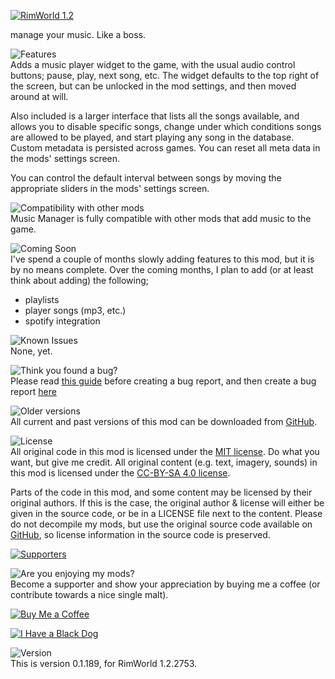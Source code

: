 [![RimWorld 1.2](https://img.shields.io/badge/RimWorld-1.2-brightgreen.svg)](http://rimworldgame.com/)

manage your music. Like a boss.

![Features](https://banners.karel-kroeze.nl/title/Features.png)  
Adds a music player widget to the game, with the usual audio control buttons; pause, play, next song, etc. The widget defaults to the top right of the screen, but can be unlocked in the mod settings, and then moved around at will.

Also included is a larger interface that lists all the songs available, and allows you to disable specific songs, change under which conditions songs are allowed to be played, and start playing any song in the database. Custom metadata is persisted across games. You can reset all meta data in the mods' settings screen.

You can control the default interval between songs by moving the appropriate sliders in the mods' settings screen.

![Compatibility with other mods](https://banners.karel-kroeze.nl/title/Compatibility%20with%20other%20mods.png)  
Music Manager is fully compatible with other mods that add music to the game.

![Coming Soon](https://banners.karel-kroeze.nl/title/Coming%20Soon.png)  
I've spend a couple of months slowly adding features to this mod, but it is by no means complete. Over the coming months, I plan to add (or at least think about adding) the following;

- playlists
- player songs (mp3, etc.)
- spotify integration

![Known Issues](https://banners.karel-kroeze.nl/title/Known%20Issues.png)  
None, yet.


![Think you found a bug?](https://banners.karel-kroeze.nl/title/Think%20you%20found%20a%20bug%3F.png)  
Please read [this guide](http://steamcommunity.com/sharedfiles/filedetails/?id=725234314) before creating a bug report,
and then create a bug report [here](https://github.com/fluffy-mods/MusicManager/issues)

![Older versions](https://banners.karel-kroeze.nl/title/Older%20versions.png)  
All current and past versions of this mod can be downloaded from [GitHub](https://github.com/fluffy-mods/MusicManager/releases).

![License](https://banners.karel-kroeze.nl/title/License.png)  
All original code in this mod is licensed under the [MIT license](https://opensource.org/licenses/MIT). Do what you want, but give me credit.
All original content (e.g. text, imagery, sounds) in this mod is licensed under the [CC-BY-SA 4.0 license](http://creativecommons.org/licenses/by-sa/4.0/).

Parts of the code in this mod, and some content may be licensed by their original authors. If this is the case, the original author & license will either be given in the source code, or be in a LICENSE file next to the content. Please do not decompile my mods, but use the original source code available on [GitHub](https://github.com/fluffy-mods/MusicManager/), so license information in the source code is preserved.

[![Supporters](https://banners.karel-kroeze.nl/donations.png)](https://ko-fi.com/fluffymods)

![Are you enjoying my mods?](https://banners.karel-kroeze.nl/title/Are%20you%20enjoying%20my%20mods%3F.png)  
Become a supporter and show your appreciation by buying me a coffee (or contribute towards a nice single malt).

[![Buy Me a Coffee](http://i.imgur.com/EjWiUwx.gif)](https://ko-fi.com/fluffymods)

[![I Have a Black Dog](https://i.ibb.co/ss59Rwy/New-Project-2.png)](https://www.youtube.com/watch?v=XiCrniLQGYc)


![Version](https://banners.karel-kroeze.nl/title/Version.png)  
This is version 0.1.189, for RimWorld 1.2.2753.
